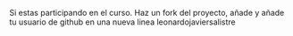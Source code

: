 Si estas participando en el curso. Haz un fork del proyecto, añade y añade tu usuario
de github en una nueva linea
leonardojaviersalistre